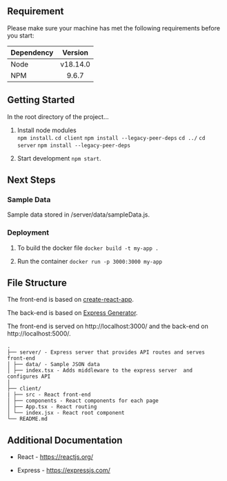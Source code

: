 ## Requirement

Please make sure your machine has met the following requirements before you start:

| Dependency |   Version   |
| ---------- | :---------: |
| Node       | v18.14.0 |
| NPM        | 9.6.7  |

## Getting Started

In the root directory of the project...

1. Install node modules  
    `npm install`.
    `cd client` 
	`npm install --legacy-peer-deps`
	`cd ../`
    `cd server`
	`npm install --legacy-peer-deps`
	
2. Start development 
	`npm start`.

## Next Steps

### Sample Data

Sample data stored in /server/data/sampleData.js.

### Deployment

1. To build the docker file
    `docker build -t my-app .`

2. Run the container
    `docker run -p 3000:3000 my-app`


## File Structure

The front-end is based on [create-react-app](https://github.com/facebook/create-react-app).

The back-end is based on [Express Generator](https://expressjs.com/en/starter/generator.html).

The front-end is served on http://localhost:3000/ and the back-end on http://localhost:5000/.

```
.
├── server/ - Express server that provides API routes and serves front-end
│ ├── data/ - Sample JSON data
│ ├── index.tsx - Adds middleware to the express server  and configures API
│ 
├── client/
| ├── src - React front-end
│ ├── components - React components for each page
│ ├── App.tsx - React routing
│ └── index.jsx - React root component
└── README.md
```

## Additional Documentation

- React - https://reactjs.org/

- Express - https://expressjs.com/
